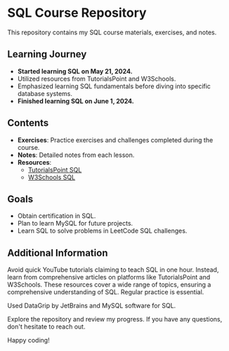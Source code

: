 # SQL Course Repository

This repository contains my SQL course materials, exercises, and notes.

## Learning Journey

- **Started learning SQL on May 21, 2024.**
- Utilized resources from TutorialsPoint and W3Schools.
- Emphasized learning SQL fundamentals before diving into specific database systems.
- **Finished learning SQL on June 1, 2024.**

## Contents

- **Exercises**: Practice exercises and challenges completed during the course.
- **Notes**: Detailed notes from each lesson.
- **Resources**: 
  - [TutorialsPoint SQL](https://www.tutorialspoint.com/sql/index.htm)
  - [W3Schools SQL](https://www.w3schools.com/sql/default.asp)
  
## Goals

- Obtain certification in SQL.
- Plan to learn MySQL for future projects.
- Learn SQL to solve problems in LeetCode SQL challenges.

## Additional Information

Avoid quick YouTube tutorials claiming to teach SQL in one hour. Instead, learn from comprehensive articles on platforms like TutorialsPoint and W3Schools. These resources cover a wide range of topics, ensuring a comprehensive understanding of SQL. Regular practice is essential.

Used DataGrip by JetBrains and MySQL software for SQL.

Explore the repository and review my progress. If you have any questions, don't hesitate to reach out.

Happy coding!
